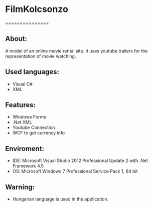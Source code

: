 # FilmKolcsonzo
===============


About:
------
A model of an online movie rental site. It uses youtube trailers for the representation of movie watching.


Used languages:
---------------
- Visual C#
- XML


Features:
---------
- Windows Forms
- .Net XML
- Youtube Connection
- WCF to get currency info


Enviroment:
-----------
- IDE: Microsoft Visual Studio 2012 Professional Update 2 with .Net Framework 4.5
- OS: Microsoft Windows 7 Professional Service Pack 1, 64 bit


Warning:
--------
- Hungarian language is used in the application.
